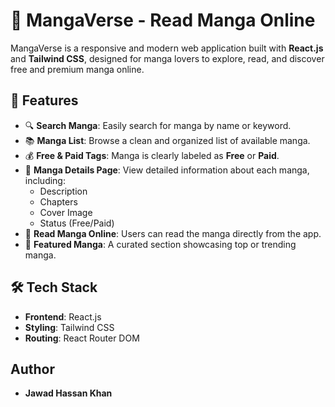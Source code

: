 # 📖 MangaVerse - Read Manga Online

MangaVerse is a responsive and modern web application built with **React.js** and **Tailwind CSS**, designed for manga lovers to explore, read, and discover free and premium manga online.

## 🌟 Features

- 🔍 **Search Manga**: Easily search for manga by name or keyword.
- 📚 **Manga List**: Browse a clean and organized list of available manga.
- 💰 **Free & Paid Tags**: Manga is clearly labeled as **Free** or **Paid**.
- 📄 **Manga Details Page**: View detailed information about each manga, including:
  - Description
  - Chapters
  - Cover Image
  - Status (Free/Paid)
- 📖 **Read Manga Online**: Users can read the manga directly from the app.
- 🌟 **Featured Manga**: A curated section showcasing top or trending manga.

## 🛠️ Tech Stack

- **Frontend**: React.js
- **Styling**: Tailwind CSS
- **Routing**: React Router DOM

## Author
- **Jawad Hassan Khan**

